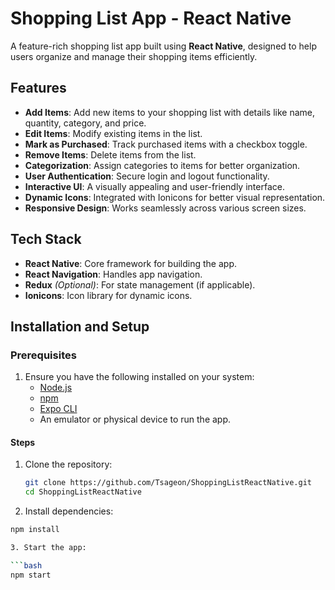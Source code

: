 # Shopping List App - React Native

A feature-rich shopping list app built using **React Native**, designed to help users organize and manage their shopping items efficiently.

## Features

- **Add Items**: Add new items to your shopping list with details like name, quantity, category, and price.
- **Edit Items**: Modify existing items in the list.
- **Mark as Purchased**: Track purchased items with a checkbox toggle.
- **Remove Items**: Delete items from the list.
- **Categorization**: Assign categories to items for better organization.
- **User Authentication**: Secure login and logout functionality.
- **Interactive UI**: A visually appealing and user-friendly interface.
- **Dynamic Icons**: Integrated with Ionicons for better visual representation.
- **Responsive Design**: Works seamlessly across various screen sizes.

## Tech Stack

- **React Native**: Core framework for building the app.
- **React Navigation**: Handles app navigation.
- **Redux** *(Optional)*: For state management (if applicable).
- **Ionicons**: Icon library for dynamic icons.

## Installation and Setup

### Prerequisites

1. Ensure you have the following installed on your system:
   - [Node.js](https://nodejs.org/)
   - [npm](https://www.npmjs.com/) 
   - [Expo CLI](https://expo.dev/)
   - An emulator or physical device to run the app.

#### Steps

1. Clone the repository:

   ```bash
   git clone https://github.com/Tsageon/ShoppingListReactNative.git
   cd ShoppingListReactNative

2. Install dependencies:

 ```bash
 npm install

3. Start the app:
 
 ```bash
 npm start 